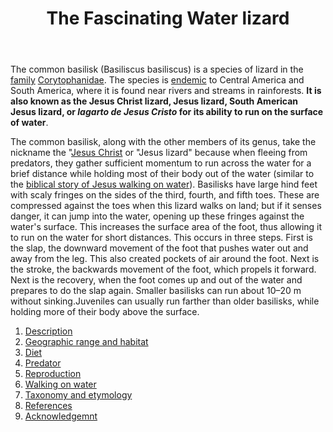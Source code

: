 <html>
<header>
   <h1 id="logo">The Fascinating Water lizard</h1>
</header>
<body>
<p>
The common basilisk (Basiliscus basiliscus) is a species of lizard in the <a href="https://en.wikipedia.org/wiki/Family_(biology)">family</a> <a href="https://en.wikipedia.org/wiki/Corytophanidae">Corytophanidae</a>.
The species is <a href="https://en.wikipedia.org/wiki/Endemism">endemic</a> to Central America and South America, where it is found near rivers and streams in rainforests.
<strong>It is also known as the Jesus Christ lizard, Jesus lizard, South American Jesus lizard, or <i lang="spa">lagarto de Jesus Cristo</i> for its ability to run on the surface of water</strong>.</p>

<p>
The common basilisk, along with the other members of its genus, take the nickname the "<a href="https://en.wikipedia.org/wiki/Jesus">Jesus Christ</a> or "Jesus lizard" because when fleeing from predators, 
they gather sufficient momentum to run across the water for a brief distance while holding most of their body out of the water (similar to the <a href="https://en.wikipedia.org/wiki/Jesus_walking_on_water">biblical story of Jesus walking on water</a>).
Basilisks have large hind feet with scaly fringes on the sides of the third, fourth, and fifth toes.
These are compressed against the toes when this lizard walks on land; but if it senses danger, it can jump into the water, opening up these fringes against the water's surface.
This increases the surface area of the foot, thus allowing it to run on the water for short distances. This occurs in three steps.
First is the slap, the downward movement of the foot that pushes water out and away from the leg. This also created pockets of air around the foot.
Next is the stroke, the backwards movement of the foot, which propels it forward. Next is the recovery, when the foot comes up and out of the water and prepares to do the slap again.
Smaller basilisks can run about 10–20 <abbr aria-label="meters">m</abbr> without sinking.Juveniles can usually run farther than older basilisks, while holding more of their body above the surface.</p>
</body>
<footer>
<ol>
   <li>
      <a id="nav-jump" href="Description.html">Description</a>
   </li>
   <li>
      <a id="nav-jump" href="Geographic range and habitat.html">Geographic range and habitat</a>
   </li>
   <li>
      <a id="nav-jump" href="Diet.html">Diet</a>
   </li>
   <li>
      <a id="nav-jump" href="Predator.html">Predator</a>
   </li>
   <li>
      <a id="nav-jump" href="Reproduction.html">Reproduction</a>
   </li>
   <li>
      <a id="nav-jump" href="Walking on water.html">Walking on water</a>
   </li>
   <li>
      <a id="nav-jump" href="Taxonomy and etymology.html">Taxonomy and etymology</a>
   </li>
   <li>
      <a id="nav-jump" href="References.html">References</a>
   </li>
   <li>
      <a id="nav-jump" href="Acknowledgement.html">Acknowledgemnt</a>
   </li> 
</ol>
</footer>
</html>
